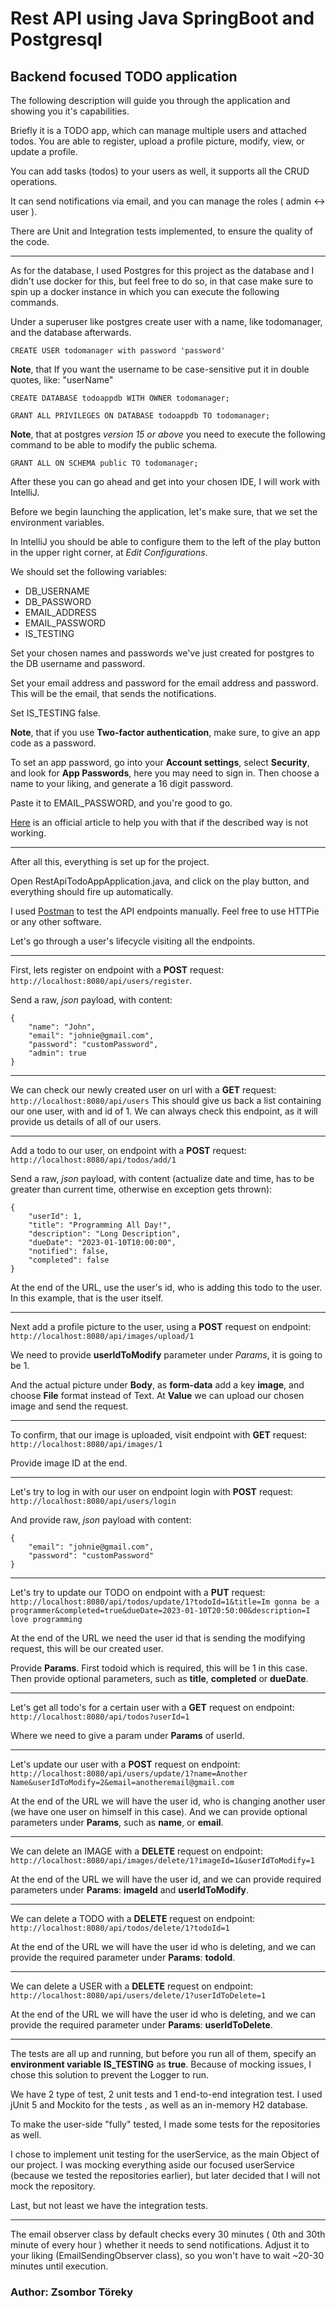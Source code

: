 # Rest API using Java SpringBoot and Postgresql

## Backend focused TODO application

The following description will guide you through the application and showing you it's capabilities.

Briefly it is a TODO app, which can manage multiple users and attached todos. You are able to register, upload a profile picture, modify, view, or update a profile.

You can add tasks (todos) to your users as well, it supports all the CRUD operations.

It can send notifications via email, and you can manage the roles ( admin <-> user ).

There are Unit and Integration tests implemented, to ensure the quality of the code.

---
As for the database, I used Postgres for this project as the database and I didn't use docker for this, but feel free to do so,
in that case make sure to spin up a docker instance in which you can execute the following commands.

Under a superuser like postgres create user with a name, like todomanager, and the database afterwards.

`CREATE USER todomanager with password 'password'`

**Note**, that If you want the username to be case-sensitive put it in double quotes, like: "userName"

`CREATE DATABASE todoappdb WITH OWNER todomanager;`

`GRANT ALL PRIVILEGES ON DATABASE todoappdb TO todomanager;`

**Note**, that at postgres *version 15 or above* you need to execute the following command to be able to modify the public schema.

`GRANT ALL ON SCHEMA public TO todomanager;`

After these you can go ahead and get into your chosen IDE, I will work with IntelliJ.

Before we begin launching the application, let's make sure, that we set the environment variables.

In IntelliJ you should be able to configure them to the left of the play button in the upper right corner, at *Edit Configurations*.

We should set the following variables:

- DB_USERNAME
- DB_PASSWORD
- EMAIL_ADDRESS
- EMAIL_PASSWORD
- IS_TESTING

Set your chosen names and passwords we've just created for postgres to the DB username and password.

Set your email address and password for the email address and password. This will be the email, that sends the notifications.

Set IS_TESTING false.

**Note**, that if you use **Two-factor authentication**, make sure, to give an app code as a password.

To set an app password, go into your **Account settings**, select **Security**, and  look for **App Passwords**, here you may need to sign in.
Then choose a name to your liking, and generate a 16 digit password. 

Paste it to EMAIL_PASSWORD, and you're good to go.

[Here](https://support.google.com/accounts/answer/185833?hl=en) is an official article to help you with that if the described way is not working.

---

After all this, everything is set up for the project.

Open RestApiTodoAppApplication.java, and click on the play button, and everything should fire up automatically.

I used [Postman](https://www.postman.com/downloads/) to test the API endpoints manually. 
Feel free to use HTTPie or any other software.

Let's go through a user's lifecycle visiting all the endpoints.

---

First, lets register on endpoint with a **POST** request: `http://localhost:8080/api/users/register`.

Send a raw, _json_ payload, with content: 
```
{
    "name": "John",
    "email": "johnie@gmail.com",
    "password": "customPassword",
    "admin": true
}
```

---

We can check our newly created user on url with a **GET** request: `http://localhost:8080/api/users`
This should give us back a list containing our one user, with and id of 1.
We can always check this endpoint, as it will provide us details of all of our users.

---

Add a todo to our user, on endpoint with a **POST** request: `http://localhost:8080/api/todos/add/1`

Send a raw, _json_ payload, with content (actualize date and time, has to be greater than current time, otherwise en exception gets thrown): 
```
{
    "userId": 1,
    "title": "Programming All Day!",
    "description": "Long Description",
    "dueDate": "2023-01-10T10:00:00",
    "notified": false,
    "completed": false
}
```

At the end of the URL, use the user's id, who is adding this todo to the user. In this example, that is the user itself.

---

Next add a profile picture to the user, using a **POST** request on endpoint: `http://localhost:8080/api/images/upload/1`

We need to provide **userIdToModify** parameter under _Params_, it is going to be 1.

And the actual picture under **Body**, as **form-data** add a key **image**, and choose **File** format instead of Text. At **Value** we can upload our chosen image and send the request.

---

To confirm, that our image is uploaded, visit endpoint with **GET** request: `http://localhost:8080/api/images/1`

Provide image ID at the end.

---

Let's try to log in with our user on endpoint login with **POST** request: `http://localhost:8080/api/users/login`

And provide raw, _json_ payload with content:
```
{
    "email": "johnie@gmail.com",
    "password": "customPassword"
}
```

---

Let's try to update our TODO on endpoint with a **PUT** request: `http://localhost:8080/api/todos/update/1?todoId=1&title=Im gonna be a programmer&completed=true&dueDate=2023-01-10T20:50:00&description=I love programming`

At the end of the URL we need the user id that is sending the modifying request, this  will be our created user.

Provide **Params**. First todoid which is required, this will be 1 in this case. Then provide optional parameters, such as **title**, **completed** or **dueDate**.

---

Let's get all todo's for a certain user with a **GET** request on endpoint: `http://localhost:8080/api/todos?userId=1`

Where we need to give a param under **Params** of userId.

---

Let's update our user with a **POST** request on endpoint: `http://localhost:8080/api/users/update/1?name=Another Name&userIdToModify=2&email=anotheremail@gmail.com`

At the end of the URL we will have the user id, who is changing another user (we have one user on himself in this case).
And we can provide optional parameters under **Params**, such as **name**, or **email**.

---

We can delete an IMAGE with a **DELETE** request on endpoint: `http://localhost:8080/api/images/delete/1?imageId=1&userIdToModify=1`

At the end of the URL we will have the user id, and we can provide required parameters under **Params**: **imageId** and **userIdToModify**.

---

We can delete a TODO with a **DELETE** request on endpoint: `http://localhost:8080/api/todos/delete/1?todoId=1`

At the end of the URL we will have the user id who is deleting, and we can provide the required parameter under **Params**: **todoId**.

---

We can delete a USER with a **DELETE** request on endpoint: `http://localhost:8080/api/users/delete/1?userIdToDelete=1`

At the end of the URL we will have the user id who is deleting, and we can provide the required parameter under **Params**: **userIdToDelete**.

---

The tests are all up and running, but before you run all of them, specify an **environment variable** **IS_TESTING** as **true**.
Because of mocking issues, I chose this solution to prevent the Logger to run.

We have 2 type of test, 2 unit tests and 1 end-to-end integration test. I used jUnit 5 and Mockito for the tests ,
as well as an in-memory H2 database.

To make the user-side "fully" tested, I made some tests for the repositories as well.

I chose to implement unit testing for the userService, as the main Object of our project. 
I was mocking everything aside our focused userService (because we tested the repositories earlier), 
but later decided that I will not mock the repository.

Last, but not least we have the integration tests.

---

The email observer class by default checks every 30 minutes ( 0th and 30th minute of every hour ) whether it needs to send notifications.
Adjust it to your liking (EmailSendingObserver class), so you won't have to wait ~20-30 minutes until execution.

### Author: Zsombor Töreky
